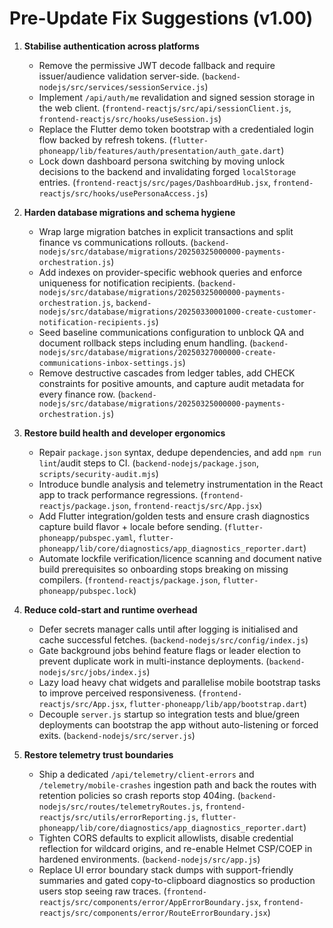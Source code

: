 # Pre-Update Fix Suggestions (v1.00)

1. **Stabilise authentication across platforms**
   - Remove the permissive JWT decode fallback and require issuer/audience validation server-side. (`backend-nodejs/src/services/sessionService.js`)
   - Implement `/api/auth/me` revalidation and signed session storage in the web client. (`frontend-reactjs/src/api/sessionClient.js`, `frontend-reactjs/src/hooks/useSession.js`)
   - Replace the Flutter demo token bootstrap with a credentialed login flow backed by refresh tokens. (`flutter-phoneapp/lib/features/auth/presentation/auth_gate.dart`)
   - Lock down dashboard persona switching by moving unlock decisions to the backend and invalidating forged `localStorage` entries. (`frontend-reactjs/src/pages/DashboardHub.jsx`, `frontend-reactjs/src/hooks/usePersonaAccess.js`)

2. **Harden database migrations and schema hygiene**
   - Wrap large migration batches in explicit transactions and split finance vs communications rollouts. (`backend-nodejs/src/database/migrations/20250325000000-payments-orchestration.js`)
   - Add indexes on provider-specific webhook queries and enforce uniqueness for notification recipients. (`backend-nodejs/src/database/migrations/20250325000000-payments-orchestration.js`, `backend-nodejs/src/database/migrations/20250330001000-create-customer-notification-recipients.js`)
   - Seed baseline communications configuration to unblock QA and document rollback steps including enum handling. (`backend-nodejs/src/database/migrations/20250327000000-create-communications-inbox-settings.js`)
   - Remove destructive cascades from ledger tables, add CHECK constraints for positive amounts, and capture audit metadata for every finance row. (`backend-nodejs/src/database/migrations/20250325000000-payments-orchestration.js`)

3. **Restore build health and developer ergonomics**
   - Repair `package.json` syntax, dedupe dependencies, and add `npm run lint`/audit steps to CI. (`backend-nodejs/package.json`, `scripts/security-audit.mjs`)
   - Introduce bundle analysis and telemetry instrumentation in the React app to track performance regressions. (`frontend-reactjs/package.json`, `frontend-reactjs/src/App.jsx`)
   - Add Flutter integration/golden tests and ensure crash diagnostics capture build flavor + locale before sending. (`flutter-phoneapp/pubspec.yaml`, `flutter-phoneapp/lib/core/diagnostics/app_diagnostics_reporter.dart`)
   - Automate lockfile verification/licence scanning and document native build prerequisites so onboarding stops breaking on missing compilers. (`frontend-reactjs/package.json`, `flutter-phoneapp/pubspec.lock`)

4. **Reduce cold-start and runtime overhead**
   - Defer secrets manager calls until after logging is initialised and cache successful fetches. (`backend-nodejs/src/config/index.js`)
   - Gate background jobs behind feature flags or leader election to prevent duplicate work in multi-instance deployments. (`backend-nodejs/src/jobs/index.js`)
   - Lazy load heavy chat widgets and parallelise mobile bootstrap tasks to improve perceived responsiveness. (`frontend-reactjs/src/App.jsx`, `flutter-phoneapp/lib/app/bootstrap.dart`)
   - Decouple `server.js` startup so integration tests and blue/green deployments can bootstrap the app without auto-listening or forced exits. (`backend-nodejs/src/server.js`)

5. **Restore telemetry trust boundaries**
   - Ship a dedicated `/api/telemetry/client-errors` and `/telemetry/mobile-crashes` ingestion path and back the routes with retention policies so crash reports stop 404ing. (`backend-nodejs/src/routes/telemetryRoutes.js`, `frontend-reactjs/src/utils/errorReporting.js`, `flutter-phoneapp/lib/core/diagnostics/app_diagnostics_reporter.dart`)
   - Tighten CORS defaults to explicit allowlists, disable credential reflection for wildcard origins, and re-enable Helmet CSP/COEP in hardened environments. (`backend-nodejs/src/app.js`)
   - Replace UI error boundary stack dumps with support-friendly summaries and gated copy-to-clipboard diagnostics so production users stop seeing raw traces. (`frontend-reactjs/src/components/error/AppErrorBoundary.jsx`, `frontend-reactjs/src/components/error/RouteErrorBoundary.jsx`)
